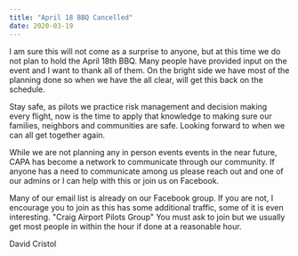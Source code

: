 ```yaml
---
title: "April 18 BBQ Cancelled"
date: 2020-03-19
---
```


I am sure this will not come as a surprise to anyone, but at this time we do not plan to hold the April 18th BBQ.   Many people have provided input on the event and I want to thank all of them.  On the bright side we have most of the planning done so when we have the all clear, will get this back on the schedule.

Stay safe, as pilots we practice risk management and decision making every flight, now is the time to apply that knowledge to making sure our families, neighbors and communities are safe.  Looking forward to when we can all get together again.

While we are not planning any in person events events in the near future, CAPA has become a network to communicate through our community.  If anyone has a need to communicate among us please reach out and one of our admins or I can help with this or join us on Facebook.

Many of our email list is already on our Facebook group.  If you are not, I encourage you to join as this has some additional traffic, some of it is even interesting.  "Craig Airport Pilots Group"  You must ask to join but we usually get most people in within the hour if done at a reasonable hour.

David Cristol

